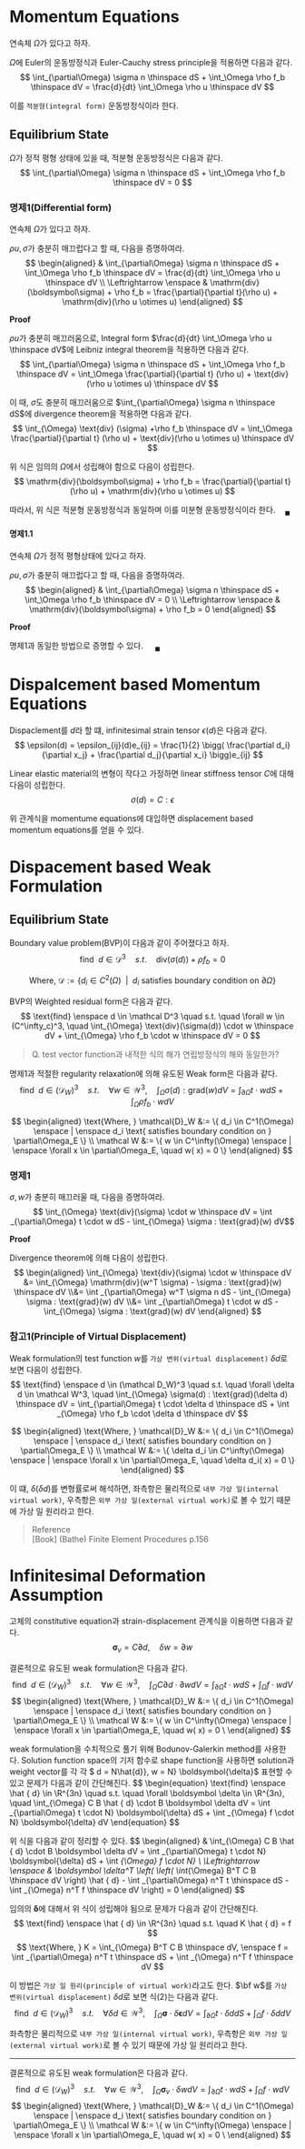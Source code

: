 # Momentum Equations
연속체 $\Omega$가 있다고 하자.

$\Omega$에 Euler의 운동방정식과 Euler-Cauchy stress principle을 적용하면 다음과 같다.
$$ \int_{\partial\Omega} \sigma n \thinspace dS + \int_\Omega \rho f_b \thinspace dV = \frac{d}{dt} \int_\Omega \rho u \thinspace dV $$

이를 `적분형(integral form)` 운동방정식이라 한다.

## Equilibrium State
$\Omega$가 정적 평형 상태에 있을 때, 적분형 운동방정식은 다음과 같다.
$$ \int_{\partial\Omega} \sigma n \thinspace dS + \int_\Omega \rho  f_b \thinspace dV = 0 $$

### 명제1(Differential form)
연속체 $\Omega$가 있다고 하자.

$\rho u, \sigma$가 충분히 매끄럽다고 할 때, 다음을 증명하여라.
$$ \begin{aligned} & \int_{\partial\Omega} \sigma n \thinspace dS + \int_\Omega \rho f_b \thinspace dV = \frac{d}{dt} \int_\Omega \rho u \thinspace dV \\ \Leftrightarrow \enspace & \mathrm{div}(\boldsymbol\sigma) + \rho  f_b = \frac{\partial}{\partial t}(\rho  u) + \mathrm{div}(\rho  u \otimes u) \end{aligned}  $$

**Proof**

$\rho u$가 충분히 매끄러움으로, Integral form $\frac{d}{dt} \int_\Omega \rho u \thinspace dV$에 Leibniz integral theorem을 적용하면 다음과 같다.
$$ \int_{\partial\Omega} \sigma n \thinspace dS + \int_\Omega \rho  f_b \thinspace dV = \int_\Omega \frac{\partial}{\partial t} (\rho u) + \text{div}(\rho u \otimes u) \thinspace dV $$

이 때, $\sigma$도 충분히 매끄러움으로 $\int_{\partial\Omega} \sigma n \thinspace dS$에 divergence theorem을 적용하면 다음과 같다.
$$ \int_{\Omega} \text{div} (\sigma) +\rho  f_b \thinspace dV = \int_\Omega \frac{\partial}{\partial t} (\rho u) + \text{div}(\rho u \otimes u) \thinspace dV $$

위 식은 임의의 $\Omega$에서 성립해야 함으로 다음이 성립한다.
$$ \mathrm{div}(\boldsymbol\sigma) + \rho  f_b = \frac{\partial}{\partial t}(\rho  u) + \mathrm{div}(\rho  u \otimes u) $$

따라서, 위 식은 적분형 운동방정식과 동일하며 이를 미분형 운동방정식이라 한다.$\quad {_\blacksquare}$

#### 명제1.1
연속체 $\Omega$가 정적 평형상태에 있다고 하자.

$\rho u, \sigma$가 충분히 매끄럽다고 할 때, 다음을 증명하여라.
$$ \begin{aligned} & \int_{\partial\Omega} \sigma n \thinspace dS + \int_\Omega \rho f_b \thinspace dV = 0 \\ \Leftrightarrow \enspace & \mathrm{div}(\boldsymbol\sigma) + \rho  f_b = 0 \end{aligned}  $$

**Proof**

명제1과 동일한 방법으로 증명할 수 있다. $\quad {_\blacksquare}$


# Dispalcement based Momentum Equations
Dispaclement를 $d$라 할 떄, infinitesimal strain tensor $\epsilon(d)$은 다음과 같다.
$$ \epsilon(d) = \epsilon_{ij}(d)e_{ij} = \frac{1}{2} \bigg( \frac{\partial d_i}{\partial x_j} + \frac{\partial d_j}{\partial x_i} \bigg)e_{ij} $$

Linear elastic material의 변형이 작다고 가정하면 linear stiffness tensor $C$에 대해 다음이 성립한다.
$$ \sigma(d) = C:\epsilon $$

위 관계식을 momentume equations에 대입하면 displacement based momentum equations를 얻을 수 있다.

# Dispacement based Weak Formulation

## Equilibrium State
Boundary value problem(BVP)이 다음과 같이 주어졌다고 하자.
$$ \text{find} \enspace d \in \mathcal D^3 \quad s.t. \quad \text{div}(\sigma(d)) + \rho f_b = 0 $$

$$ \text{Where, } \mathcal{D} := \{ d_i \in C^2(\Omega) \enspace | \enspace d_i \text{ satisfies boundary condition on } \partial\Omega \}  $$

BVP의 Weighted residual form은 다음과 같다.
$$ \text{find} \enspace d \in \mathcal D^3 \quad s.t. \quad \forall w \in (C^\infty_c)^3, \quad \int_{\Omega} \text{div}(\sigma(d)) \cdot w \thinspace dV + \int_{\Omega} \rho f_b \cdot w \thinspace dV = 0 $$

> Q. test vector function과 내적한 식의 해가 연립방정식의 해와 동일한가?

명제1과 적절한 regularity relaxation에 의해 유도된 Weak form은 다음과 같다.
$$ \text{find} \enspace d \in (\mathcal D_W)^3 \quad s.t. \quad \forall w \in \mathcal W^3, \quad \int_{\Omega} \sigma(d) : \text{grad}(w) dV = \int_{\partial\Omega} t \cdot  w dS + \int _{\Omega} \rho f_b \cdot w dV $$

$$ \begin{aligned} \text{Where, } \mathcal{D}_W &:= \{ d_i \in C^1(\Omega) \enspace | \enspace d_i \text{ satisfies boundary condition on } \partial\Omega_E \}  \\ \mathcal W &:= \{ w \in C^\infty(\Omega) \enspace | \enspace \forall  x \in \partial\Omega_E, \quad w( x) = 0 \} \end{aligned}  $$

### 명제1
$\sigma, w$가 충분히 매끄러울 때, 다음을 증명하여라.
$$ \int_{\Omega} \text{div}(\sigma) \cdot w \thinspace dV = \int _{\partial\Omega} t \cdot  w dS - \int_{\Omega} \sigma : \text{grad}(w) dV$$

**Proof**

Divergence theorem에 의해 다음이 성립한다.
$$ \begin{aligned} \int_{\Omega} \text{div}(\sigma) \cdot w \thinspace dV &=  \int_{\Omega} \mathrm{div}(w^T \sigma) - \sigma : \text{grad}(w) \thinspace dV \\&= \int _{\partial\Omega} w^T \sigma n dS - \int_{\Omega} \sigma : \text{grad}(w) dV \\&= \int _{\partial\Omega} t \cdot  w dS - \int_{\Omega} \sigma : \text{grad}(w) dV \end{aligned} $$


### 참고1(Principle of Virtual Displacement)
Weak formulation의 test function $w$를 `가상 변위(virtual displacement)` $\delta d$로 보면 다음이 성립한다.
$$ \text{find} \enspace d \in (\mathcal D_W)^3 \quad s.t. \quad \forall \delta d \in \mathcal W^3, \quad \int_{\Omega} \sigma(d) : \text{grad}(\delta d) \thinspace  dV = \int_{\partial\Omega} t \cdot  \delta d \thinspace dS + \int _{\Omega} \rho f_b \cdot \delta d \thinspace dV $$

$$ \begin{aligned} \text{Where, } \mathcal{D}_W &:= \{ d_i \in C^1(\Omega) \enspace | \enspace d_i \text{ satisfies boundary condition on } \partial\Omega_E \}  \\ \mathcal W &:= \{ \delta d_i \in C^\infty(\Omega) \enspace | \enspace \forall  x \in \partial\Omega_E, \quad \delta d_i( x) = 0 \} \end{aligned}  $$


이 떄, $\delta(\delta  d)$를 변형률로써 해석하면, 좌측항은 물리적으로 `내부 가상 일(internal virtual work)`, 우측항은 `외부 가상 일(external virtual work)`로 볼 수 있기 때문에 가상 일 원리라고 한다.

> Reference  
> [Book] (Bathe) Finite Element Procedures p.156




# Infinitesimal Deformation Assumption
고체의 constitutive equation과 strain-displacement 관계식을 이용하면 다음과 같다.
$$ \boldsymbol\sigma_v =  C  \partial  d, \quad \delta  w =  \partial  w  $$

결론적으로 유도된 weak formulation은 다음과 같다.
$$ \begin{equation} \text{find} \enspace  d \in (\mathcal D_W)^3 \quad s.t. \quad \forall  w \in \mathcal W^3, \quad \int_{\Omega}  C  \partial  d \cdot  \partial  w dV = \int _{\partial\Omega}  t \cdot  w dS + \int _{\Omega}  {f \cdot w} dV \end{equation} $$
$$ \begin{aligned} \text{Where, } \mathcal{D}_W &:= \{ d_i \in C^1(\Omega) \enspace | \enspace d_i \text{ satisfies boundary condition on } \partial\Omega_E \}  \\ \mathcal W &:= \{ w \in C^\infty(\Omega) \enspace | \enspace \forall  x \in \partial\Omega_E, \quad w( x) = 0 \ \end{aligned}  $$

weak formulation을 수치적으로 풀기 위해 Bodunov-Galerkin method를 사용한다. Solution function space의 기저 함수로 shape function을 사용하면 solution과 weight vector를 각 각 $ d =  N\hat{d}},  w =  N} \boldsymbol{\delta}$ 표현할 수 있고 문제가 다음과 같이 간단해진다.
$$ \begin{equation} \text{find} \enspace \hat { d} \in \R^{3n} \quad s.t. \quad \forall \boldsymbol \delta \in \R^{3n}, \quad \int_{\Omega}  C  B \hat { d} \cdot  B \boldsymbol \delta dV = \int _{\partial\Omega}  t \cdot  N} \boldsymbol{\delta} dS + \int _{\Omega}  f \cdot  N} \boldsymbol{\delta} dV \end{equation} $$

위 식을 다음과 같이 정리할 수 있다.
$$ \begin{aligned} & \int_{\Omega}  C  B \hat { d} \cdot  B \boldsymbol \delta dV = \int _{\partial\Omega}  t \cdot  N} \boldsymbol{\delta} dS + \int _{\Omega}  f \cdot  N} \\ \Leftrightarrow \enspace &  \boldsymbol \delta^T \left( \left( \int_{\Omega}  B^T  C  B \thinspace dV \right) \hat { d} - \int _{\partial\Omega}  n^T  t \thinspace dS - \int _{\Omega}  n^T  f \thinspace dV \right) = 0 \end{aligned} $$

임의의 $\boldsymbol \delta$에 대해서 위 식이 성립해야 됨으로 문제가 다음과 같이 간단해진다.
$$ \text{find} \enspace \hat { d} \in \R^{3n} \quad s.t. \quad  K \hat { d} =  f  $$
$$ \text{Where, }  K = \int_{\Omega}  B^T  C  B \thinspace dV, \enspace  f = \int _{\partial\Omega}  n^T  t \thinspace dS + \int _{\Omega}  n^T  f \thinspace dV $$

이 방법은 `가상 일 원리(principle of virtual work)`라고도 한다. $\bf w$를 `가상 변위(virtual displacement)` $\delta  d$로 보면 식(2)는 다음과 같다.
$$ \text{find} \enspace  d \in (\mathcal D_W)^3 \quad s.t. \quad \forall  \delta  d \in \mathcal W^3, \quad \int_{\Omega} \boldsymbol\sigma \cdot \delta \boldsymbol{\epsilon} dV = \int _{\partial\Omega}  t \cdot \delta  d dS + \int _{\Omega}  f \cdot \delta  d dV $$

좌측항은 물리적으로 `내부 가상 일(internal virtual work)`, 우측항은 `외부 가상 일(external virtual work)`로 볼 수 있기 때문에 가상 일 원리라고 한다.


---



결론적으로 유도된 weak formulation은 다음과 같다.
$$ \begin{equation} \text{find} \enspace  d \in (\mathcal D_W)^3 \quad s.t. \quad \forall  w \in \mathcal W^3, \quad \int_{\Omega} \boldsymbol\sigma_v \cdot \delta  w dV = \int _{\partial\Omega}  t \cdot  w dS + \int _{\Omega}  {f \cdot w} dV \end{equation} $$
$$ \begin{aligned} \text{Where, } \mathcal{D}_W &:= \{ d_i \in C^1(\Omega) \enspace | \enspace d_i \text{ satisfies boundary condition on } \partial\Omega_E \}  \\ \mathcal W &:= \{ w \in C^\infty(\Omega) \enspace | \enspace \forall  x \in \partial\Omega_E, \quad w( x) = 0 \ \end{aligned}  $$

